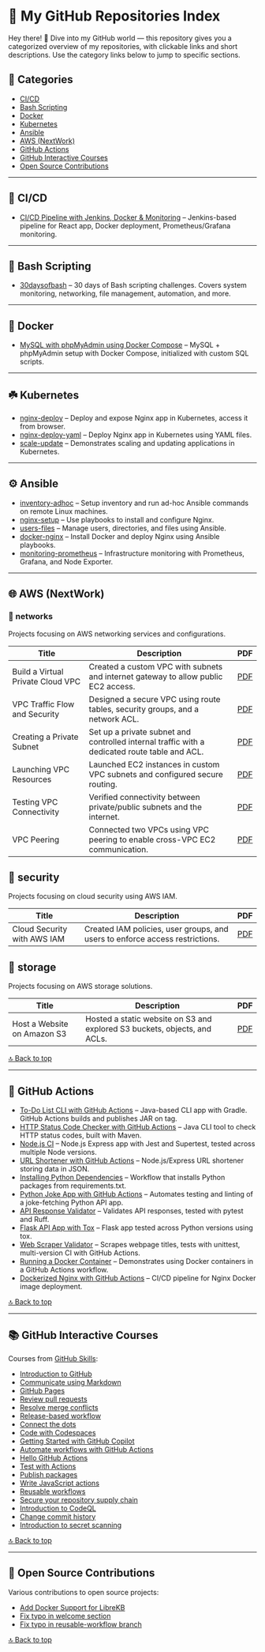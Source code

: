 # 📘 My GitHub Repositories Index

Hey there! 👋 Dive into my GitHub world — this repository gives you a categorized overview of my repositories, with clickable links and short descriptions. Use the category links below to jump to specific sections.

## 📂 Categories

- [CI/CD](#cicd)
- [Bash Scripting](#bash-scripting)
- [Docker](#docker)
- [Kubernetes](#kubernetes)
- [Ansible](#ansible)
- [AWS (NextWork)](#aws-nextwork)
- [GitHub Actions](#github-actions)
- [GitHub Interactive Courses](#github-interactive-courses)
- [Open Source Contributions](#open-source-contributions)

---

## 🚀 CI/CD

- [CI/CD Pipeline with Jenkins, Docker & Monitoring](https://github.com/user/ci-cd-react-ecommerce) – Jenkins-based pipeline for React app, Docker deployment, Prometheus/Grafana monitoring.

---

## 🐚 Bash Scripting

- [30daysofbash](https://github.com/user/30daysofbash) – 30 days of Bash scripting challenges. Covers system monitoring, networking, file management, automation, and more.

---

## 🐳 Docker

- [MySQL with phpMyAdmin using Docker Compose](https://github.com/user/mysql-phpmyadmin-docker) – MySQL + phpMyAdmin setup with Docker Compose, initialized with custom SQL scripts.

---

## ☘️ Kubernetes

- [nginx-deploy](https://github.com/user/k8s-nginx-deploy-browser) – Deploy and expose Nginx app in Kubernetes, access it from browser.
- [nginx-deploy-yaml](https://github.com/user/k8s-nginx-deploy-yaml) – Deploy Nginx app in Kubernetes using YAML files.
- [scale-update](https://github.com/user/k8s-scale-update) – Demonstrates scaling and updating applications in Kubernetes.

---

## ⚙️ Ansible

- [inventory-adhoc](https://github.com/user/ansible-inventory-adhoc) – Setup inventory and run ad-hoc Ansible commands on remote Linux machines.
- [nginx-setup](https://github.com/user/ansible-nginx-setup) – Use playbooks to install and configure Nginx.
- [users-files](https://github.com/user/ansible-users-files) – Manage users, directories, and files using Ansible.
- [docker-nginx](https://github.com/user/ansible-docker-nginx) – Install Docker and deploy Nginx using Ansible playbooks.
- [monitoring-prometheus](https://github.com/user/ansible-monitoring-prometheus) – Infrastructure monitoring with Prometheus, Grafana, and Node Exporter.

---

## 🌐 AWS (NextWork)

### 📁 networks
Projects focusing on AWS networking services and configurations.

| Title | Description | PDF |
|-------|-------------|-----|
| Build a Virtual Private Cloud VPC | Created a custom VPC with subnets and internet gateway to allow public EC2 access. | [PDF](./networks/01-legendary-aws-networks-vpc.pdf) |
| VPC Traffic Flow and Security | Designed a secure VPC using route tables, security groups, and a network ACL. | [PDF](./networks/02-legendary-aws-networks-security.pdf) |
| Creating a Private Subnet | Set up a private subnet and controlled internal traffic with a dedicated route table and ACL. | [PDF](./networks/03-legendary-aws-networks-private.pdf) |
| Launching VPC Resources | Launched EC2 instances in custom VPC subnets and configured secure routing. | [PDF](./networks/04-legendary-aws-networks-ec2.pdf) |
| Testing VPC Connectivity | Verified connectivity between private/public subnets and the internet. | [PDF](./networks/05-legendary-aws-networks-connectivity.pdf) |
| VPC Peering | Connected two VPCs using VPC peering to enable cross-VPC EC2 communication. | [PDF](./networks/06-legendary-aws-networks-peering.pdf) |

## 📁 security
Projects focusing on cloud security using AWS IAM.

| Title | Description | PDF |
|-------|-------------|-----|
| Cloud Security with AWS IAM | Created IAM policies, user groups, and users to enforce access restrictions. | [PDF](./security/01-legendary-aws-security-iam.pdf) |

## 📁 storage
Projects focusing on AWS storage solutions.

| Title | Description | PDF |
|-------|-------------|-----|
| Host a Website on Amazon S3 | Hosted a static website on S3 and explored S3 buckets, objects, and ACLs. | [PDF](./storage/01-legendary-aws-host-a-website-on-s3.pdf) |

[🔝 Back to top](#-categories)

---

## 🧲 GitHub Actions

- [To-Do List CLI with GitHub Actions](https://github.com/user/gh-actions-java-02) – Java-based CLI app with Gradle. GitHub Actions builds and publishes JAR on tag.
- [HTTP Status Code Checker with GitHub Actions](https://github.com/user/gh-actions-java-01) – Java CLI tool to check HTTP status codes, built with Maven.
- [Node.js CI](https://github.com/user/gh-actions-nodejs-01) – Node.js Express app with Jest and Supertest, tested across multiple Node versions.
- [URL Shortener with GitHub Actions](https://github.com/user/gh-actions-nodejs-02) – Node.js/Express URL shortener storing data in JSON.
- [Installing Python Dependencies](https://github.com/user/gh-actions-python-01) – Workflow that installs Python packages from requirements.txt.
- [Python Joke App with GitHub Actions](https://github.com/user/gh-actions-python-02) – Automates testing and linting of a joke-fetching Python API app.
- [API Response Validator](https://github.com/user/gh-actions-python-03) – Validates API responses, tested with pytest and Ruff.
- [Flask API App with Tox](https://github.com/user/gh-actions-python-04) – Flask app tested across Python versions using tox.
- [Web Scraper Validator](https://github.com/user/gh-actions-python-05) – Scrapes webpage titles, tests with unittest, multi-version CI with GitHub Actions.
- [Running a Docker Container](https://github.com/user/gh-actions-docker-01) – Demonstrates using Docker containers in a GitHub Actions workflow.
- [Dockerized Nginx with GitHub Actions](https://github.com/user/gh-actions-docker-02) – CI/CD pipeline for Nginx Docker image deployment.

[🔝 Back to top](#-categories)

---

## 📚 GitHub Interactive Courses

Courses from [GitHub Skills](https://skills.github.com/):

- [Introduction to GitHub](https://github.com/user/introduction-to-github)
- [Communicate using Markdown](https://github.com/user/communicate-using-markdown)
- [GitHub Pages](https://github.com/user/github-pages)
- [Review pull requests](https://github.com/user/review-pull-requests)
- [Resolve merge conflicts](https://github.com/user/resolve-merge-conflicts)
- [Release-based workflow](https://github.com/user/release-based-workflow)
- [Connect the dots](https://github.com/user/connect-the-dots)
- [Code with Codespaces](https://github.com/user/code-with-codespaces)
- [Getting Started with GitHub Copilot](https://github.com/user/getting-started-with-copilot)
- [Automate workflows with GitHub Actions](https://github.com/user/automate-workflows)
- [Hello GitHub Actions](https://github.com/user/hello-github-actions)
- [Test with Actions](https://github.com/user/test-with-actions)
- [Publish packages](https://github.com/user/publish-packages)
- [Write JavaScript actions](https://github.com/user/write-js-actions)
- [Reusable workflows](https://github.com/user/reusable-workflows)
- [Secure your repository supply chain](https://github.com/user/secure-supply-chain)
- [Introduction to CodeQL](https://github.com/user/introduction-to-codeql)
- [Change commit history](https://github.com/user/change-commit-history)
- [Introduction to secret scanning](https://github.com/user/introduction-to-secret-scanning)

[🔝 Back to top](#-categories)

---

## 🤝 Open Source Contributions

Various contributions to open source projects:

- [Add Docker Support for LibreKB](https://github.com/michaelstaake/LibreKB/pull/6)
- [Fix typo in welcome section](https://github.com/skills/reusable-workflows/pull/44)
- [Fix typo in reusable-workflow branch](https://github.com/skills/reusable-workflows/pull/45)

[🔝 Back to top](#-categories)

